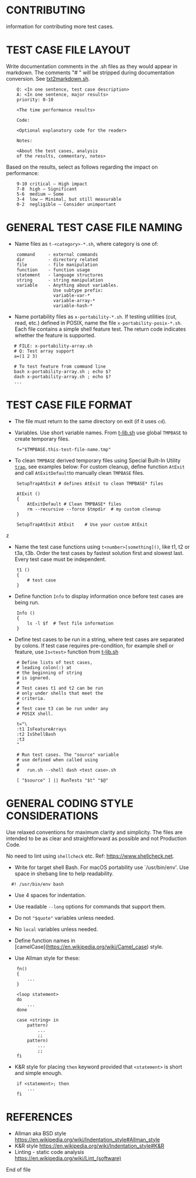 # CONTRIBUTING

information for contributing more test cases.

# TEST CASE FILE LAYOUT

Write documentation comments in the <text case>.sh files as
they would appear in markdown. The comments
"# " will be stripped during documentation conversion.
See [txt2markdown.sh](./bin/Makefile::d).

```
    Q: <In one sentence, test case description>
    A: <In one sentence, major results>
    priority: 0-10

    <The time performance results>

    Code:

    <Optional explanatory code for the reader>

    Notes:

    <About the test cases, analysis
    of the results, commentary, notes>
```

Based on the results, select <priority> as
follows regarding the impact on performance:

```
    9-10 critical – High impact
    7-8  high – Significant
    5-6  medium – Some
    3-4  low – Minimal, but still measurable
    0-2  negligible – Consider unimportant
```

# GENERAL TEST CASE FILE NAMING

- Name <test case> files
  as `t-<category>-*.sh`,
  where category is one of:


```
    command     - external commands
    dir         - directory related
    file        - file manipulation
    function    - function usage
    statement   - language structures
    string      - string manipulation
    variable    - Anything about variables.
                  Use subtype prefix:
                  variable-var-*
                  variable-array-*
                  variable-hash-*
```

- Name portability <test case> files as
  `x-portability-*.sh`. If testing utilities
  (cut, read, etc.) defined in POSIX, name the
  file `x-portability-posix-*.sh`. Each file
  contains a simple shell feature test. The
  return code indicates whether the feature is
  supported.


```
   # FILE: x-portability-array.sh
   # Q: Test array support
   a=(1 2 3)

   # To test feature from command line
   bash x-portability-array.sh ; echo $?
   dash x-portability-array.sh ; echo $?
   ...

```

# TEST CASE FILE FORMAT

- The <test case> file must return to the same
   directory on exit (if it uses `cd`).

- Variables. Use short variable names. From
  [t-lib.sh](./bin/t-lib.sh) use global `TMPBASE` to
  create temporary files.

```
	f="$TMPBASE.this-test-file-name.tmp"
```

- To clean  `TMPBASE` derived temporary
  files using
  Special Built-In Utility
  [`trap`](https://pubs.opengroup.org/onlinepubs/9699919799/utilities/V3_chap02.html#tag_18_28),
  see examples below: For custom cleanup,
  define function `AtExit` and call `AtExitDefault`to manually
  clean `TMPBASE` files.

```
	SetupTrapAtExit # defines AtExit to clean TMPBASE* files

    AtExit ()
	{
	    AtExitDefault # Clean TMPBASE* files
		rm --recursive --force $tmpdir  # my custom cleanup
	}

    SetupTrapAtExit AtExit    # Use your custom AtExit
```
z
- Name the test case functions using `t<number>[something]()`, like
  t1, t2 or t3a, t3b. Order the test cases by fastest
  solution first and slowest last. Every test case must be
  independent.

```
	t1 ()
	{
		# test case
	}
```

- Define function `Info` to display information once
  before test cases are being run.

```
	Info ()
	{
		ls -l $f  # Test file information
	}
```

- Define test cases to be run in a string, where test cases
  are separated by colons. If test case requires
  pre-condition, for example shell or feature,
  use `Is<test>` function from
  [t-lib.sh](./bin/t-lib.sh)
```
    # Define lists of test cases,
	# leading colon(:) at
	# the beginning of string
	# is ignored.
	#
	# Test cases t1 and t2 can be run
	# only under shells that meet the
	# criteria.
	#
	# Test case t3 can be run under any
	# POSIX shell.

	t="\
	:t1 IsFeatureArrays
	:t2 IsShellBash
	:t3
	"

	# Run test cases. The "source" variable
	# use defined when called using
	#
	#   run.sh --shell dash <test case>.sh

    [ "$source" ] || RunTests "$t" "$@"

```

# GENERAL CODING STYLE CONSIDERATIONS

Use relaxed conventions for maximum clarity
and simplicity. The <test case> files are
intended to be as clear and straightforward
as possible and not Production Code.

No need to lint using `shellcheck` etc.
Ref: <https://www.shellcheck.net>.

- Write for target shell Bash. For macOS portability
  use `/usr/bin/env'. Use space in shebang line
  to help readability.

```
  #! /usr/bin/env bash
```

- Use 4 spaces for indentation.

- Use readable `--long` options for commands
  that support them.

- Do not `"$quote"` variables unless needed.

- No `local` variables unless needed.

- Define function names in
  [camelCase[(https://en.wikipedia.org/wiki/Camel_case)
  style.

- Use Allman style for these:

```
    fn()
    {
        ...
    }

    <loop statement>
    do
        ...
    done

    case <string> in
        pattern)
			...
			;;
        pattern)
			...
			;;
    fi
```

- K&R style for placing `then` keyword
  provided that `<statement>` is short and
  simple enough.

```
    if <statement>; then
        ...
    fi
```

# REFERENCES

- Allman aka BSD style
  https://en.wikipedia.org/wiki/Indentation_style#Allman_style
- K&R style
  https://en.wikipedia.org/wiki/Indentation_style#K&R
- Linting - static code analysis
  https://en.wikipedia.org/wiki/Lint_(software)

End of file
